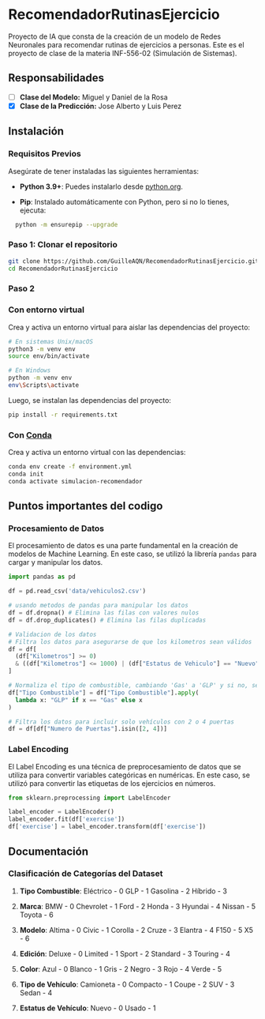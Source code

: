# RecomendadorRutinasEjercicio

Proyecto de IA que consta de la creación de un modelo de Redes Neuronales para recomendar rutinas de ejercicios a personas. Este es el proyecto de clase de la materia INF-556-02 (Simulación de Sistemas).

## Responsabilidades

- [ ] **Clase del Modelo:** Miguel y Daniel de la Rosa
- [x] **Clase de la Predicción:** Jose Alberto y Luis Perez

## Instalación

### Requisitos Previos

Asegúrate de tener instaladas las siguientes herramientas:

- **Python 3.9+**: Puedes instalarlo desde [python.org](https://www.python.org/downloads/release/python-390/).

- **Pip**: Instalado automáticamente con Python, pero si no lo tienes, ejecuta:

```bash
  python -m ensurepip --upgrade
```

### Paso 1: Clonar el repositorio

```bash
git clone https://github.com/GuilleAQN/RecomendadorRutinasEjercicio.git
cd RecomendadorRutinasEjercicio
```

### Paso 2

### Con entorno virtual

Crea y activa un entorno virtual para aislar las dependencias del proyecto:

```bash
# En sistemas Unix/macOS
python3 -m venv env
source env/bin/activate

# En Windows
python -m venv env
env\Scripts\activate
```

Luego, se instalan las dependencias del proyecto:

```bash
pip install -r requirements.txt
```

### Con [Conda](https://docs.anaconda.com/miniconda/)

Crea y activa un entorno virtual con las dependencias:

```bash
conda env create -f environment.yml
conda init
conda activate simulacion-recomendador
```

## Puntos importantes del codigo

### Procesamiento de Datos

El procesamiento de datos es una parte fundamental en la creación de modelos de Machine Learning. En este caso, se utilizó la librería `pandas` para cargar y manipular los datos.

```python
import pandas as pd

df = pd.read_csv('data/vehiculos2.csv')

# usando metodos de pandas para manipular los datos
df = df.dropna() # Elimina las filas con valores nulos
df = df.drop_duplicates() # Elimina las filas duplicadas

# Validacion de los datos
# Filtra los datos para asegurarse de que los kilometros sean válidos
df = df[
  (df["Kilometros"] >= 0)
  & ((df["Kilometros"] <= 1000) | (df["Estatus de Vehiculo"] == "Nuevo"))
]

# Normaliza el tipo de combustible, cambiando 'Gas' a 'GLP' y si no, se mantiene igual
df["Tipo Combustible"] = df["Tipo Combustible"].apply(
  lambda x: "GLP" if x == "Gas" else x
)

# Filtra los datos para incluir solo vehículos con 2 o 4 puertas
df = df[df["Numero de Puertas"].isin([2, 4])]
```

### Label Encoding

El Label Encoding es una técnica de preprocesamiento de datos que se utiliza para convertir variables categóricas en numéricas. En este caso, se utilizó para convertir las etiquetas de los ejercicios en números.

```python
from sklearn.preprocessing import LabelEncoder

label_encoder = LabelEncoder()
label_encoder.fit(df['exercise'])
df['exercise'] = label_encoder.transform(df['exercise'])
```

## Documentación

### Clasificación de Categorías del Dataset

1. **Tipo Combustible**:
   Eléctrico - 0
   GLP - 1
   Gasolina - 2
   Híbrido - 3

2. **Marca**:
   BMW - 0
   Chevrolet - 1
   Ford - 2
   Honda - 3
   Hyundai - 4
   Nissan - 5
   Toyota - 6

3. **Modelo**:
   Altima - 0
   Civic - 1
   Corolla - 2
   Cruze - 3
   Elantra - 4
   F150 - 5
   X5 - 6

4. **Edición**:
   Deluxe - 0
   Limited - 1
   Sport - 2
   Standard - 3
   Touring - 4

5. **Color**:
   Azul - 0
   Blanco - 1
   Gris - 2
   Negro - 3
   Rojo - 4
   Verde - 5

6. **Tipo de Vehículo**:
   Camioneta - 0
   Compacto - 1
   Coupe - 2
   SUV - 3
   Sedan - 4

7. **Estatus de Vehículo**:
   Nuevo - 0
   Usado - 1
